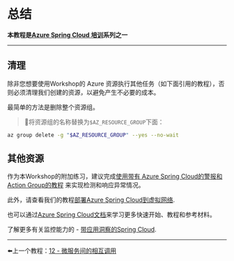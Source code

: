 # 总结

**本教程是[Azure Spring Cloud 培训](../README.md)系列之一**


---

## 清理

除非您想要使用Workshop的 Azure 资源执行其他任务（如下面引用的教程），否则必须清理我们创建的资源，以避免产生不必要的成本。

最简单的方法是删除整个资源组。

> 🛑将资源组的名称替换为`$AZ_RESOURCE_GROUP`下面：

```bash
az group delete -g "$AZ_RESOURCE_GROUP" --yes --no-wait
```

## 其他资源

作为本Workshop的附加练习，建议完成[使用带有 Azure Spring Cloud的警报和Action Group的教程](https://docs.microsoft.com/azure/spring-cloud/spring-cloud-tutorial-alerts-action-groups/?WT.mc_id=azurespringcloud-github-judubois) 来实现检测和响应异常情况。

此外，请查看我们的教程[部署Azure Spring Cloud到虚拟网络](https://docs.microsoft.com/azure/spring-cloud/spring-cloud-tutorial-deploy-in-azure-virtual-network).

也可以通过[Azure Spring Cloud文档](https://docs.microsoft.com/azure/spring-cloud/)来学习更多快速开始、教程和参考材料。

了解更多有关监控能力的 - [带应用洞察的Spring Cloud](https://docs.microsoft.com/en-us/azure/spring-cloud/spring-cloud-howto-application-insights?WT.mc_id=java-13165-sakriema).

---

⬅️上一个教程：[12 - 微服务间的相互调用](../12-making-microservices-talk-to-each-other/README.md)
